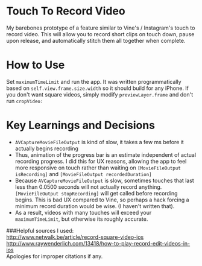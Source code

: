 # Touch To Record Video
My barebones prototype of a feature similar to Vine's / Instagram's touch to record video. This will allow you to record short clips on touch down, pause upon release, and automatically stitch them all together when complete.

# How to Use
Set `maximumTimeLimit` and run the app. It was written programmatically based on `self.view.frame.size.width` so it should build for any iPhone. If you don't want square videos, simply modify `previewLayer.frame` and don't run `cropVideo:`

# Key Learnings and Decisions
- `AVCaptureMovieFileOutput` is kind of slow, it takes a few ms before it actually begins recording
- Thus, animation of the progress bar is an estimate independent of actual recording progress. I did this for UX reasons, allowing the app to feel more responsive on touch rather than waiting on `[MovieFileOutput isRecording]` and `[MovieFileOutput recordedDuration]`
- Because `AVCaptureMovieFileOutput` is slow, sometimes touches that last less than 0.0500 seconds will not actually record anything. `[MovieFileOutput stopRecording]` will get called before recording begins. This is bad UX compared to Vine, so perhaps a hack forcing a minimum record duration would be wise. (I haven't written that).
- As a result, videos with many touches will exceed your `maximumTimeLimit`, but otherwise its roughly accurate.

###Helpful sources I used:  
http://www.netwalk.be/article/record-square-video-ios  
http://www.raywenderlich.com/13418/how-to-play-record-edit-videos-in-ios  
Apologies for improper citations if any.
